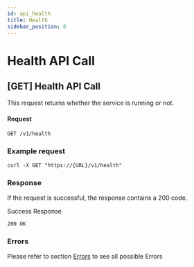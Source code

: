 ```yaml
---
id: api_health
title: Health
sidebar_position: 6
---
```


# Health API Call

## [GET] Health API Call

This request returns whether the service is running or not.

#### Request

```
GET /v1/health
```

### Example request

```
curl -X GET "https://{URL}/v1/health"
```


### Response

If the request is successful, the response contains a 200 code.

Success Response

`200 OK`


### Errors
Please refer to section [Errors](api_errors.md) to see all possible Errors
